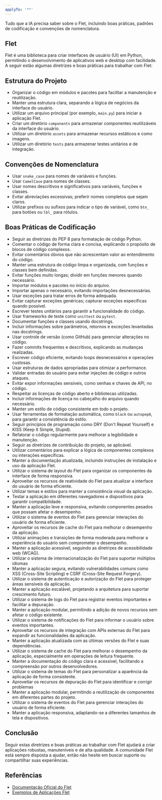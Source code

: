 ```yaml
---
applyTo: '**'
---
```

Tudo que a IA precisa saber sobre o Flet, incluindo boas práticas, padrões de codificação e convenções de nomenclatura.

## Flet
Flet é uma biblioteca para criar interfaces de usuário (UI) em Python, permitindo o desenvolvimento de aplicativos web e desktop com facilidade. A seguir estão algumas diretrizes e boas práticas para trabalhar com Flet:

## Estrutura do Projeto
- Organizar o código em módulos e pacotes para facilitar a manutenção e reutilização.
- Manter uma estrutura clara, separando a lógica de negócios da interface do usuário.
- Utilizar um arquivo principal (por exemplo, `main.py`) para iniciar a aplicação Flet.
- Criar um diretório `components` para armazenar componentes reutilizáveis da interface do usuário.
- Utilizar um diretório `assets` para armazenar recursos estáticos e como imagens.
- Utilizar um diretório `tests` para armazenar testes unitários e de integração.

## Convenções de Nomenclatura
- Usar `snake_case` para nomes de variáveis e funções.
- Usar `CamelCase` para nomes de classes.   
- Usar nomes descritivos e significativos para variáveis, funções e classes.
- Evitar abreviações excessivas; preferir nomes completos que sejam claros.
- Utilizar prefixos ou sufixos para indicar o tipo de variável, como `btn_` para botões ou `lbl_` para rótulos.

## Boas Práticas de Codificação
- Seguir as diretrizes do PEP 8 para formatação de código Python.
- Comentar o código de forma clara e concisa, explicando o propósito de blocos de código complexos.
- Evitar comentários óbvios que não acrescentam valor ao entendimento do código.
- Manter uma estrutura de código limpa e organizada, com funções e classes bem definidas.
- Evitar funções muito longas; dividir em funções menores quando necessário.
- Importar módulos e pacotes no início do arquivo.
- Importar apenas o necessário, evitando importações desnecessárias.
- Usar exceções para tratar erros de forma adequada.
- Evitar capturar exceções genéricas; capturar exceções específicas quando possível.
- Escrever testes unitários para garantir a funcionalidade do código.
- Usar frameworks de teste como `unittest` ou `pytest`.
- Documentar funções e classes usando docstrings.
- Incluir informações sobre parâmetros, retornos e exceções levantadas nas docstrings.
- Usar controle de versão (como GitHub) para gerenciar alterações no código.
- Fazer commits frequentes e descritivos, explicando as mudanças realizadas.
- Escrever código eficiente, evitando loops desnecessários e operações custosas.
- Usar estruturas de dados apropriadas para otimizar a performance.
- Validar entradas do usuário para evitar injeções de código e outros ataques.
- Evitar expor informações sensíveis, como senhas e chaves de API, no código.
- Respeitar as licenças de código aberto e bibliotecas utilizadas.
- Incluir informações de licença no cabeçalho do arquivo quando necessário.
- Manter um estilo de código consistente em todo o projeto.
- Usar ferramentas de formatação automática, como `black` ou `autopep8`, para garantir a consistência do estilo.
- Seguir princípios de programação como DRY (Don't Repeat Yourself) e KISS (Keep It Simple, Stupid).
- Refatorar o código regularmente para melhorar a legibilidade e manutenção.
- Seguir as diretrizes de contribuição do projeto, se aplicável.
- Utilizar comentários para explicar a lógica de componentes complexos ou interações específicas.
- Manter a documentação atualizada, incluindo instruções de instalação e uso da aplicação Flet.
- Utilizar o sistema de layout do Flet para organizar os componentes da interface de forma responsiva.
- Aproveitar os recursos de reatividade do Flet para atualizar a interface do usuário de forma eficiente.
- Utilizar temas e estilos para manter a consistência visual da aplicação.
- Testar a aplicação em diferentes navegadores e dispositivos para garantir compatibilidade.
- Manter a aplicação leve e responsiva, evitando componentes pesados que possam afetar o desempenho.
- Utilizar o sistema de eventos do Flet para gerenciar interações do usuário de forma eficiente.
- Aproveitar os recursos de cache do Flet para melhorar o desempenho da aplicação.
- Utilizar animações e transições de forma moderada para melhorar a experiência do usuário sem comprometer o desempenho.
- Manter a aplicação acessível, seguindo as diretrizes de acessibilidade web (WCAG).
- Utilizar o sistema de internacionalização do Flet para suportar múltiplos idiomas
- Manter a aplicação segura, evitando vulnerabilidades comuns como XSS (Cross-Site Scripting) e CSRF (Cross-Site Request Forgery).
- Utilizar o sistema de autenticação e autorização do Flet para proteger áreas sensíveis da aplicação.
- Manter a aplicação escalável, projetando a arquitetura para suportar crescimento futuro.
- Utilizar o sistema de logs do Flet para registrar eventos importantes e facilitar a depuração.
- Manter a aplicação modular, permitindo a adição de novos recursos sem afetar o código existente.
- Utilizar o sistema de notificações do Flet para informar o usuário sobre eventos importantes.
- Aproveitar os recursos de integração com APIs externas do Flet para expandir as funcionalidades da aplicação.
- Manter a aplicação atualizada com as últimas versões do Flet e suas dependências.
- Utilizar o sistema de cache do Flet para melhorar o desempenho da aplicação, especialmente em operações de leitura frequente.
- Manter a documentação do código clara e acessível, facilitando a compreensão por outros desenvolvedores.
- Utilizar o sistema de temas do Flet para personalizar a aparência da aplicação de forma consistente.
- Aproveitar os recursos de depuração do Flet para identificar e corrigir problemas
- Manter a aplicação modular, permitindo a reutilização de componentes em diferentes partes do projeto.
- Utilizar o sistema de eventos do Flet para gerenciar interações do usuário de forma eficiente.
- Manter a aplicação responsiva, adaptando-se a diferentes tamanhos de tela e dispositivos.

## Conclusão
Seguir estas diretrizes e boas práticas ao trabalhar com Flet ajudará a criar aplicações robustas, manuteníveis e de alta qualidade. A comunidade Flet está sempre disposta a ajudar, então não hesite em buscar suporte ou compartilhar suas experiências.

## Referências
- [Documentação Oficial do Flet](https://flet.dev/docs/)
- [Exemplos de Aplicações Flet](https://flet.dev/docs/examples/)






